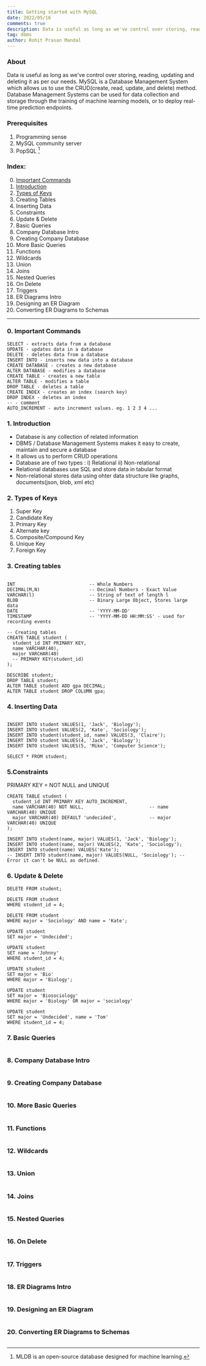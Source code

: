 ```yaml
---
title: Getting started with MySQL
date: 2022/05/16
comments: true
description: Data is useful as long as we've control over storing, reading, updating and deleting it as per our needs. MySQL is a Database Management System which allows us to use the CRUD(create, read, update, and delete) method.
tag: dbms
author: Rohit Prasan Mandal
---
```


### About

Data is useful as long as we've control over storing, reading, updating and deleting it as per our needs. MySQL is a Database Management System which allows us to use the CRUD(create, read, update, and delete) method. Database Management Systems can be used for data collection and storage through the training of machine learning models, or to deploy real-time prediction endpoints.
 
### Prerequisites

1. Programming sense
2. MySQL community server
3. PopSQL [^1]

### Index:

0. [Important Commands]()
1. [Introduction]()
2. [Types of Keys](https://xiaowuc2.vercel.app/posts/2022-05-16-getting-started-with-MySQL#types-of-keys)
3. Creating Tables
4. Inserting Data
5. Constraints 
6. Update & Delete
7. Basic Queries
8. Company Database Intro
9. Creating Company Database
10. More Basic Queries
11. Functions
12. Wildcards
13. Union
14. Joins
15. Nested Queries
16. On Delete
17. Triggers
18. ER Diagrams Intro
19. Designing an ER Diagram
20. Converting ER Diagrams to Schemas

----
### 0. Important Commands


```
SELECT - extracts data from a database
UPDATE - updates data in a database
DELETE - deletes data from a database
INSERT INTO - inserts new data into a database
CREATE DATABASE - creates a new database
ALTER DATABASE - modifies a database
CREATE TABLE - creates a new table
ALTER TABLE - modifies a table
DROP TABLE - deletes a table
CREATE INDEX - creates an index (search key)
DROP INDEX - deletes an index
-- - comment 
AUTO_INCREMENT - auto increment values. eg. 1 2 3 4 ...

```

### 1. Introduction

- Database is any collection of related information
- DBMS / Database Management Systems makes it easy to create, maintain and secure a database
- It allows us to perform CRUD operations
- Database are of two types : i) Relational ii) Non-relational
- Relational databases use SQL and store data in tabular format
- Non-relational stores data using ohter data structure like graphs, documents(json, blob, xml etc) 

### 2. Types of Keys

1. Super Key
2. Candidate Key
3. Primary Key
4. Alternate key
5. Composite/Compound Key
6. Unique Key
7. Foreign Key

### 3. Creating tables

```

INT                           -- Whole Numbers
DECIMAL(M,N)                  -- Decimal Numbers - Exact Value
VARCHAR(l)                    -- String of text of length l
BLOB                          -- Binary Large Object, Stores large data
DATE                          -- 'YYYY-MM-DD'
TIMESTAMP                     -- 'YYYY-MM-DD HH:MM:SS' - used for recording events

-- Creating tables
CREATE TABLE student (
  student_id INT PRIMARY KEY,
  name VARCHAR(40),
  major VARCHAR(40)
  -- PRIMARY KEY(student_id)
);

DESCRIBE student;
DROP TABLE student;
ALTER TABLE student ADD gpa DECIMAL;
ALTER TABLE student DROP COLUMN gpa;

```

### 4. Inserting Data

```

INSERT INTO student VALUES(1, 'Jack', 'Biology');
INSERT INTO student VALUES(2, 'Kate', 'Sociology');
INSERT INTO student(student_id, name) VALUES(3, 'Claire');
INSERT INTO student VALUES(4, 'Jack', 'Biology');
INSERT INTO student VALUES(5, 'Mike', 'Computer Science');

SELECT * FROM student;

```
### 5.Constraints 

PRIMARY KEY = NOT NULL and UNIQUE

```
CREATE TABLE student (
  student_id INT PRIMARY KEY AUTO_INCREMENT,
  name VARCHAR(40) NOT NULL,                        -- name VARCHAR(40) UNIQUE
  major VARCHAR(40) DEFAULT 'undecided',            -- major VARCHAR(40) UNIQUE
);

INSERT INTO student(name, major) VALUES(1, 'Jack', 'Biology');
INSERT INTO student(name, major) VALUES(2, 'Kate', 'Sociology');
INSERT INTO student(name) VALUES('Kate');
-- INSERT INTO student(name, major) VALUES(NULL, 'Sociology'); -- Error it can't be NULL as defined.
```

### 6. Update & Delete

``` 
DELETE FROM student;

DELETE FROM student
WHERE student_id = 4;

DELETE FROM student
WHERE major = 'Sociology' AND name = 'Kate';

UPDATE student
SET major = 'Undecided';

UPDATE student
SET name = 'Johnny'
WHERE student_id = 4;

UPDATE student
SET major = 'Bio'
WHERE major = 'Biology';

UPDATE student
SET major = 'Biosociology'
WHERE major = 'Biology' OR major = 'sociology'

UPDATE student
SET major = 'Undecided', name = 'Tom'
WHERE student_id = 4;

```

### 7. Basic Queries

```

```
### 8. Company Database Intro

```

```
### 9. Creating Company Database

```

```
### 10. More Basic Queries

```

```
### 11. Functions

```

```
### 12. Wildcards

```

```
### 13. Union

```

```
### 14. Joins

```

```
### 15. Nested Queries

```

```
### 16. On Delete

```

```
### 17. Triggers

```

```
### 18. ER Diagrams Intro

```

```
### 19. Designing an ER Diagram

```

```
### 20. Converting ER Diagrams to Schemas

```

```


[^1]: MLDB is an open-source database designed for machine learning.
[^2]: PopSQL is a modern SQL editor for teams.
